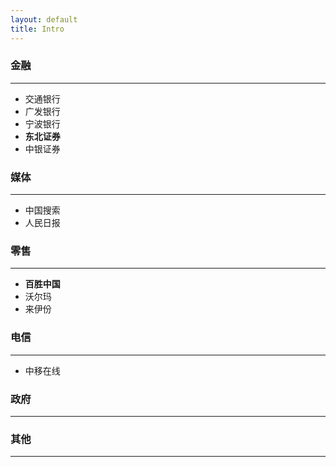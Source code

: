 ```yaml
---
layout: default
title: Intro
---
```


### 金融
---
* 交通银行
* 广发银行
* 宁波银行
* **东北证券**
* 中银证券

### 媒体
---
* 中国搜索
* 人民日报

### 零售
---
* **百胜中国**
* 沃尔玛
* 来伊份

### 电信
---
* 中移在线

### 政府
---

### 其他
---
